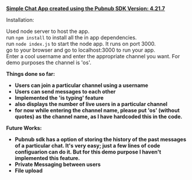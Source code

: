 <u><b>Simple Chat App created using the Pubnub SDK Version: 4.21.7</b></u><br>

Installation:

Used node server to host the app.<br>
run `npm install` to install all the in app dependencies.<br>
run `node index.js` to start the node app. It runs on port 3000.<br>
go to your browser and go to localhost:3000 to run your app.<br>
Enter a cool username and enter the appropriate channel you want. For demo purposes the channel is 'os'.<br>


<b>Things done so far:<b>

<ul>
	<li> Users can join a particular channel using a username </li>
	<li> Users can send messages to each other </li>
	<li> Implemented the 'is typing' feature </li>
	<li> also displays the number of live users in a particular channel </li>
	<li> for now while entering the channel name, please put 'os' (without quotes) as the channel name, as I have hardcoded this in the code. </li>
</ul>

Future Works:
<ul>
	<li> Pubnub sdk has a option of storing the history of the past messages of a particular chat. It's very easy; just a few lines of code configuarion can do it. But for this demo purpose I haven't implemented this feature. </li>
	<li> Private Messaging between users </li>
	<li> File upload </li>
</ul>
